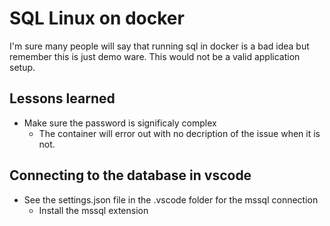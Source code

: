 # SQL Linux on docker
I'm sure many people will say that running sql in docker is a bad idea but remember this is just demo ware.  This would not be a valid application setup.

## Lessons learned
* Make sure the password is significaly complex
    * The container will error out with no decription of the issue when it is not.

## Connecting to the database in vscode
* See the settings.json file in the .vscode folder for the mssql connection
    * Install the mssql extension